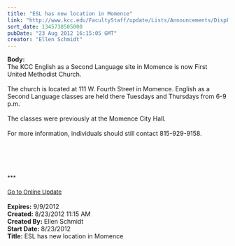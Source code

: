 ```yaml
---
title: "ESL has new location in Momence"
link: "http://www.kcc.edu/FacultyStaff/update/Lists/Announcements/DispForm.aspx?ID=789"
sort_date: 1345738505000
pubDate: "23 Aug 2012 16:15:05 GMT"
creator: "Ellen Schmidt"
---
```


<div><b>Body:</b> <div class="ExternalClassA2AD051D1C3F4693B9803C4477E0216D">
<div>
<div>The KCC English as a Second Language site in Momence is now First United Methodist Church.</div>
<div> </div>
<div>The church is located at 111 W. Fourth Street in Momence. English as a Second Language classes are held there Tuesdays and Thursdays from 6-9 p.m.</div>
<div> </div>
<div>The classes were previously at the Momence City Hall.</div>
<div> </div>
<div>For more information, individuals should still contact 815-929-9158.</div>
<div> </div>
<div> </div>
<div>
<div> </div>
<div> </div>
<div> </div>
<div>
<div><font size="2">***</font></div>
<div><font size="2"></font> </div>
<div><a href="/FacultyStaff/update/Pages/dailyupdate.aspx"><font size="2">Go to Online Update</font></a></div>
<div><font size="2"></font> </div></div></div></div></div></div>
<div><b>Expires:</b> 9/9/2012</div>
<div><b>Created:</b> 8/23/2012 11:15 AM</div>
<div><b>Created By:</b> Ellen Schmidt</div>
<div><b>Start Date:</b> 8/23/2012</div>
<div><b>Title:</b> ESL has new location in Momence</div>
